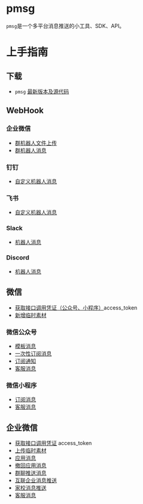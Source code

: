 # pmsg

`pmsg`是一个多平台消息推送的小工具、SDK、API。

# 上手指南

## 下载

* `pmsg` [最新版本及源代码](install.md)

## WebHook

### 企业微信

* [群机器人文件上传](weixin/work/bot_upload.md)
* [群机器人消息](weixin/work/bot_message.md)

### 钉钉

* [自定义机器人消息](dingtalk/bot_message.md)

### 飞书

* [自定义机器人消息](feishu/bot_message.md)

### Slack

* [机器人消息](slack/bot_message.md)

### Discord

* [机器人消息](discord/bot_message.md)

## 微信

* [获取接口调用凭证（公众号、小程序）](weixin/access_token.md)access_token
* [新增临时素材](weixin/media_upload.md)

### 微信公众号

* [模板消息](weixin/official_account_template_message.md)
* [一次性订阅消息](weixin/official_account_template_subscribe_message.md)
* [订阅通知](weixin/official_account_subscribe_message.md)
* [客服消息](weixin/official_account_customer_message.md)

### 微信小程序

* [订阅消息](weixin/miniprogram_subscribe_message.md)
* [客服消息](weixin/miniprogram_customer_message.md)

## 企业微信

* [获取接口调用凭证](weixin/work/access_token.md) access_token
* [上传临时素材](weixin/work/media_upload.md)
* [应用消息](weixin/work/app_message.md)
* [撤回应用消息](weixin/work/app_undo_message.md)
* [群聊推送消息](weixin/work/appchat_message.md)
* [互联企业消息推送](weixin/work/linkedcorp_message.md)
* [家校消息推送](weixin/work/externalcontact_message.md)
* [客服消息](weixin/work/customer_message.md)


